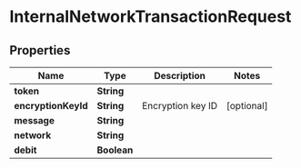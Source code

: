 
# InternalNetworkTransactionRequest

## Properties
Name | Type | Description | Notes
------------ | ------------- | ------------- | -------------
**token** | **String** |  | 
**encryptionKeyId** | **String** | Encryption key ID |  [optional]
**message** | **String** |  | 
**network** | **String** |  | 
**debit** | **Boolean** |  | 



